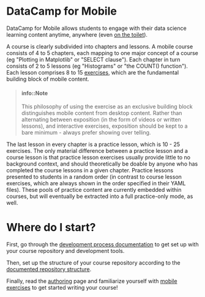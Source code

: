 # DataCamp for Mobile

DataCamp for Mobile allows students to engage with their data science learning
content anytime, anywhere (even [on the
toilet](https://www.datacamp.com/community/blog/mobile-data-science)).

A course is clearly subdivided into chapters and lessons. A mobile course
consists of 4 to 5 chapters, each mapping to one major concept of a course (eg
"Plotting in Matplotlib" or "SELECT clause"). Each chapter in turn consists of 2
to 5 lessons (eg "Histograms" or "the COUNT() function"). Each lesson comprises
8 to 15 [exercises](exercises/README.md), which are the fundamental building
block of mobile content.

> #### info::Note
> This philosophy of using the exercise as an exclusive building block
> distinguishes mobile content from desktop content. Rather than alternating
> between exposition (in the form of videos or written lessons), and interactive
> exercises, exposition should be kept to a bare minimum - always prefer showing
> over telling.

The last lesson in every chapter is a practice lesson, which is 10 - 25
exercises. The only material difference between a practice lesson and a course
lesson is that practice lesson exercises usually provide little to no background
context, and should theoretically be doable by anyone who has completed the
course lessons in a given chapter. Practice lessons presented to students in a
random order (in contrast to course lesson exercises, which are always shown in
the order specified in their YAML files). These pools of practice content are
currently embedded within courses, but will eventually be extracted into a full
practice-only mode, as well.

# Where do I start?

First, go through the [development process documentation](development.md) to get
set up with your course repository and development tools.

Then, set up the structure of your course repository according to the
[documented repository structure](repo-structure.md).

Finally, read the [authoring](authoring.md) page and familiarize yourself with
[mobile exercises](exercises/README.md) to get started writing your course!

